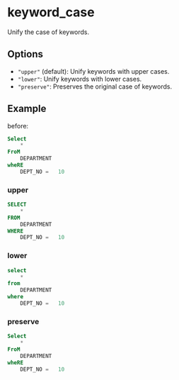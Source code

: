# keyword_case

Unify the case of keywords.

## Options

- `"upper"` (default): Unify keywords with upper cases.
- `"lower"`: Unify keywords with lower cases.
- `"preserve"`: Preserves the original case of keywords.

## Example

before:

```sql
Select
	*
FroM
	DEPARTMENT
wheRE
	DEPT_NO	=	10
```

### upper

```sql
SELECT
	*
FROM
	DEPARTMENT
WHERE
	DEPT_NO	=	10
```

### lower

```sql
select
	*
from
	DEPARTMENT
where
	DEPT_NO	=	10
```

### preserve

```sql
Select
	*
FroM
	DEPARTMENT
wheRE
	DEPT_NO	=	10
```
